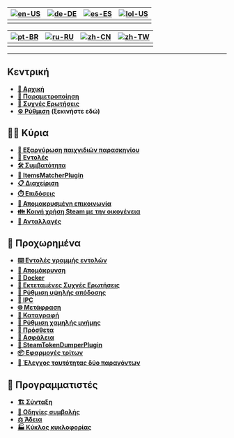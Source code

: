 | [![en-US](https://raw.githubusercontent.com/hjnilsson/country-flags/master/png100px/us.png)](https://github.com/JustArchiNET/ArchiSteamFarm/wiki/Home) | [![de-DE](https://raw.githubusercontent.com/hjnilsson/country-flags/master/png100px/de.png)](https://github.com/JustArchiNET/ArchiSteamFarm/wiki/Home-de-DE) | [![es-ES](https://raw.githubusercontent.com/hjnilsson/country-flags/master/png100px/es.png)](https://github.com/JustArchiNET/ArchiSteamFarm/wiki/Home-es-ES) | [![lol-US](https://raw.githubusercontent.com/JustArchiNET/ArchiSteamFarm/main/resources/lol-US.png)](https://github.com/JustArchiNET/ArchiSteamFarm/wiki/Home-lol-US) |
| ------------------------------------------------------------------------------------------------------------------------------------------------------ | ------------------------------------------------------------------------------------------------------------------------------------------------------------ | ------------------------------------------------------------------------------------------------------------------------------------------------------------ | --------------------------------------------------------------------------------------------------------------------------------------------------------------------- |
|                                                                                                                                                        |                                                                                                                                                              |                                                                                                                                                              |                                                                                                                                                                       |

| [![pt-BR](https://raw.githubusercontent.com/hjnilsson/country-flags/master/png100px/br.png)](https://github.com/JustArchiNET/ArchiSteamFarm/wiki/Home-pt-BR) | [![ru-RU](https://raw.githubusercontent.com/hjnilsson/country-flags/master/png100px/ru.png)](https://github.com/JustArchiNET/ArchiSteamFarm/wiki/Home-ru-RU) | [![zh-CN](https://raw.githubusercontent.com/hjnilsson/country-flags/master/png100px/cn.png)](https://github.com/JustArchiNET/ArchiSteamFarm/wiki/Home-zh-CN) | [![zh-TW](https://raw.githubusercontent.com/hjnilsson/country-flags/master/png100px/tw.png)](https://github.com/JustArchiNET/ArchiSteamFarm/wiki/Home-zh-TW) |
| ------------------------------------------------------------------------------------------------------------------------------------------------------------ | ------------------------------------------------------------------------------------------------------------------------------------------------------------ | ------------------------------------------------------------------------------------------------------------------------------------------------------------ | ------------------------------------------------------------------------------------------------------------------------------------------------------------ |
|                                                                                                                                                              |                                                                                                                                                              |                                                                                                                                                              |                                                                                                                                                              |

***

## Κεντρική

* **[🏡 Αρχική](https://github.com/JustArchiNET/ArchiSteamFarm/wiki/Home)**
* **[🔧 Παραμετροποίηση](https://github.com/JustArchiNET/ArchiSteamFarm/wiki/Configuration)**
* **[💬 Συχνές Ερωτήσεις](https://github.com/JustArchiNET/ArchiSteamFarm/wiki/FAQ)**
* **[⚙️ Ρύθμιση](https://github.com/JustArchiNET/ArchiSteamFarm/wiki/Setting-up)** **(ξεκινήστε εδώ)**


## 👨‍🎓 Κύρια

* **[👥 Εξαργύρωση παιχνιδιών παρασκηνίου](https://github.com/JustArchiNET/ArchiSteamFarm/wiki/Background-games-redeemer)**
* **[📢 Εντολές](https://github.com/JustArchiNET/ArchiSteamFarm/wiki/Commands)**
* **[🛠️ Συμβατότητα](https://github.com/JustArchiNET/ArchiSteamFarm/wiki/Compatibility)**
* **[🧩 ItemsMatcherPlugin](https://github.com/JustArchiNET/ArchiSteamFarm/wiki/ItemsMatcherPlugin)**
* **[📋 Διαχείριση](https://github.com/JustArchiNET/ArchiSteamFarm/wiki/Management)**
* **[⏱️ Επιδόσεις](https://github.com/JustArchiNET/ArchiSteamFarm/wiki/Performance)**
* **[📡 Απομακρυσμένη επικοινωνία](https://github.com/JustArchiNET/ArchiSteamFarm/wiki/Remote-communication)**
* **[👪 Κοινή χρήση Steam με την οικογένεια](https://github.com/JustArchiNET/ArchiSteamFarm/wiki/Steam-Family-Sharing)**
* **[🔄 Ανταλλαγές](https://github.com/JustArchiNET/ArchiSteamFarm/wiki/Trading)**


## 🧙 Προχωρημένα

* **[⌨️ Εντολές γραμμής εντολών](https://github.com/JustArchiNET/ArchiSteamFarm/wiki/Command-line-arguments)**
* **[🚧 Απομάκρυνση](https://github.com/JustArchiNET/ArchiSteamFarm/wiki/Deprecation)**
* **[🐳 Docker](https://github.com/JustArchiNET/ArchiSteamFarm/wiki/Docker)**
* **[🤔 Εκτεταμένες Συχνές Ερωτήσεις](https://github.com/JustArchiNET/ArchiSteamFarm/wiki/Extended-FAQ)**
* **[🚀 Ρύθμιση υψηλής απόδοσης](https://github.com/JustArchiNET/ArchiSteamFarm/wiki/High-performance-setup)**
* **[🔗 IPC](https://github.com/JustArchiNET/ArchiSteamFarm/wiki/IPC)**
* **[🌐 Μετάφραση](https://github.com/JustArchiNET/ArchiSteamFarm/wiki/Localization)**
* **[📝 Καταγραφή](https://github.com/JustArchiNET/ArchiSteamFarm/wiki/Logging)**
* **[💾 Ρύθμιση χαμηλής μνήμης](https://github.com/JustArchiNET/ArchiSteamFarm/wiki/Low-memory-setup)**
* **[🔌 Πρόσθετα](https://github.com/JustArchiNET/ArchiSteamFarm/wiki/Plugins)**
* **[🔐 Ασφάλεια](https://github.com/JustArchiNET/ArchiSteamFarm/wiki/Security)**
* **[🧩 SteamTokenDumperPlugin](https://github.com/JustArchiNET/ArchiSteamFarm/wiki/SteamTokenDumperPlugin)**
* **[📦 Εφαρμογές τρίτων](https://github.com/JustArchiNET/ArchiSteamFarm/wiki/Third-party)**
* **[📵 Έλεγχος ταυτότητας δύο παραγόντων](https://github.com/JustArchiNET/ArchiSteamFarm/wiki/Two-factor-authentication)**


## 👷 Προγραμματιστές

* **[🏗️ Σύνταξη](https://github.com/JustArchiNET/ArchiSteamFarm/wiki/Compilation)**
* **[🤝 Οδηγίες συμβολής](https://github.com/JustArchiNET/ArchiSteamFarm/blob/main/.github/CONTRIBUTING.md)**
* **[⚖️ Άδεια](https://github.com/JustArchiNET/ArchiSteamFarm/wiki/License)**
* **[🏭 Κύκλος κυκλοφορίας](https://github.com/JustArchiNET/ArchiSteamFarm/wiki/Release-cycle)**